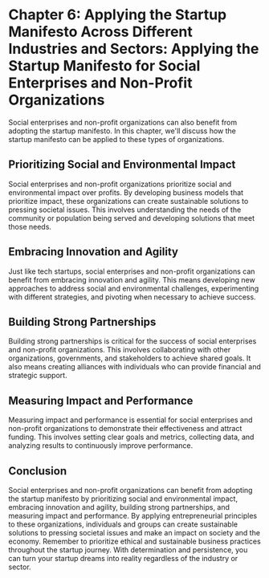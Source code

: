 Chapter 6: Applying the Startup Manifesto Across Different Industries and Sectors: Applying the Startup Manifesto for Social Enterprises and Non-Profit Organizations
=====================================================================================================================================================================

Social enterprises and non-profit organizations can also benefit from adopting the startup manifesto. In this chapter, we'll discuss how the startup manifesto can be applied to these types of organizations.

Prioritizing Social and Environmental Impact
--------------------------------------------

Social enterprises and non-profit organizations prioritize social and environmental impact over profits. By developing business models that prioritize impact, these organizations can create sustainable solutions to pressing societal issues. This involves understanding the needs of the community or population being served and developing solutions that meet those needs.

Embracing Innovation and Agility
--------------------------------

Just like tech startups, social enterprises and non-profit organizations can benefit from embracing innovation and agility. This means developing new approaches to address social and environmental challenges, experimenting with different strategies, and pivoting when necessary to achieve success.

Building Strong Partnerships
----------------------------

Building strong partnerships is critical for the success of social enterprises and non-profit organizations. This involves collaborating with other organizations, governments, and stakeholders to achieve shared goals. It also means creating alliances with individuals who can provide financial and strategic support.

Measuring Impact and Performance
--------------------------------

Measuring impact and performance is essential for social enterprises and non-profit organizations to demonstrate their effectiveness and attract funding. This involves setting clear goals and metrics, collecting data, and analyzing results to continuously improve performance.

Conclusion
----------

Social enterprises and non-profit organizations can benefit from adopting the startup manifesto by prioritizing social and environmental impact, embracing innovation and agility, building strong partnerships, and measuring impact and performance. By applying entrepreneurial principles to these organizations, individuals and groups can create sustainable solutions to pressing societal issues and make an impact on society and the economy. Remember to prioritize ethical and sustainable business practices throughout the startup journey. With determination and persistence, you can turn your startup dreams into reality regardless of the industry or sector.
